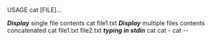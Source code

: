 USAGE 
cat [FILE]...

***Display*** single file contents
cat file1.txt
***Display*** multiple files contents concatenated
cat file1.txt file2.txt
***typing in stdin*** 
cat 
cat - 
cat -- 

